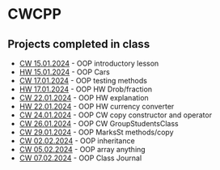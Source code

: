 # CWCPP
## Projects completed in class
- [CW 15.01.2024](CW/15.01.2024) - OOP introductory lesson
- [HW 15.01.2024](HW/15.01.2024) - OOP Cars
- [CW 17.01.2024](CW/17.01.2024) - OOP testing methods
- [HW 17.01.2024](HW/17.01.2024) - OOP HW Drob/fraction
- [CW 22.01.2024](CW/22.01.2024) - OOP HW explanation
- [HW 22.01.2024](HW/22.01.2024) - OOP HW currency converter
- [CW 24.01.2024](CW/24.01.2024) - OOP CW copy constructor and operator
- [CW 26.01.2024](CW/26.01.2024) - OOP CW GroupStudentsClass
- [CW 29.01.2024](CW/29.01.2024) - OOP MarksSt methods/copy
- [CW 02.02.2024](CW/02.02.2024) - OOP inheritance 
- [CW 05.02.2024](CW/05.02.2024) - OOP array anything
- [CW 07.02.2024](CW/07.02.2024) - OOP Class Journal
